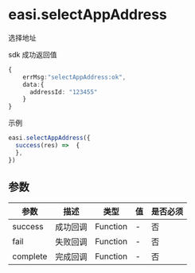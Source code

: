 # easi.selectAppAddress

选择地址

sdk 成功返回值

```TypeScript
{
    errMsg:"selectAppAddress:ok",
    data:{
      addressId: "123455"
    }
}
```

示例

```TypeScript
easi.selectAppAddress({
  success(res) =>  {
  },
})
```

## 参数

| 参数     | 描述     | 类型     | 值  | 是否必须 |
| -------- | -------- | -------- | --- | -------- |
| success  | 成功回调 | Function | -   | 否       |
| fail     | 失败回调 | Function | -   | 否       |
| complete | 完成回调 | Function | -   | 否       |
